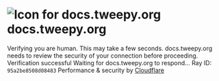 # ![Icon for docs.tweepy.org](https://docs.tweepy.org/favicon.ico)docs.tweepy.org
Verifying you are human. This may take a few seconds.
docs.tweepy.org needs to review the security of your connection before proceeding.
Verification successful
Waiting for docs.tweepy.org to respond...
Ray ID: `95a2be8508d08483`
Performance & security by [Cloudflare](https://www.cloudflare.com?utm_source=challenge&utm_campaign=m)
